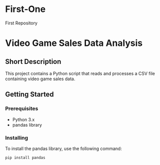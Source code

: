 # First-One
First Repository
# Video Game Sales Data Analysis

## Short Description
This project contains a Python script that reads and processes a CSV file containing video game sales data.

## Getting Started

### Prerequisites
- Python 3.x
- pandas library

### Installing
To install the pandas library, use the following command:
```bash
pip install pandas
